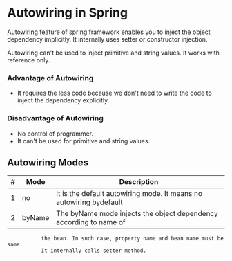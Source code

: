 # Autowiring in Spring
Autowiring feature of spring framework enables you to inject the object dependency implicitly. It internally uses setter or constructor injection.

Autowiring can't be used to inject primitive and string values. It works with reference only.

### Advantage of Autowiring
- It requires the less code because we don't need to write the code to inject the dependency explicitly.

### Disadvantage of Autowiring
- No control of programmer.
- It can't be used for primitive and string values.

## Autowiring Modes

| # |  Mode  | Description                                                          |
| - | ------ | -------------------------------------------------------------------- |
| 1 | no     | It is the default autowiring mode. It means no autowiring bydefault  |
| 2 | byName | The byName mode injects the object dependency according to name of   |
               the bean. In such case, property name and bean name must be same. 
               It internally calls setter method.
